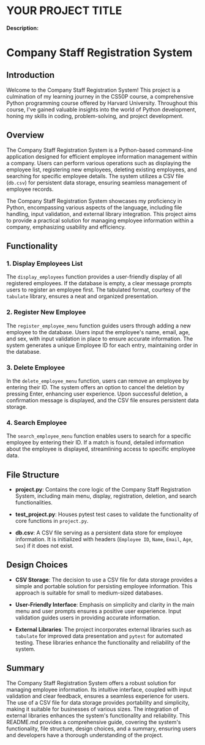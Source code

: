 # YOUR PROJECT TITLE
#### Description:

# Company Staff Registration System

## Introduction

Welcome to the Company Staff Registration System! This project is a culmination of my learning journey in the CS50P course, a comprehensive Python programming course offered by Harvard University. Throughout this course, I've gained valuable insights into the world of Python development, honing my skills in coding, problem-solving, and project development.

## Overview

The Company Staff Registration System is a Python-based command-line application designed for efficient employee information management within a company. Users can perform various operations such as displaying the employee list, registering new employees, deleting existing employees, and searching for specific employee details. The system utilizes a CSV file (`db.csv`) for persistent data storage, ensuring seamless management of employee records.


The Company Staff Registration System showcases my proficiency in Python, encompassing various aspects of the language, including file handling, input validation, and external library integration. This project aims to provide a practical solution for managing employee information within a company, emphasizing usability and efficiency.


## Functionality

### 1. Display Employees List

The `display_employees` function provides a user-friendly display of all registered employees. If the database is empty, a clear message prompts users to register an employee first. The tabulated format, courtesy of the `tabulate` library, ensures a neat and organized presentation.

### 2. Register New Employee

The `register_employee_menu` function guides users through adding a new employee to the database. Users input the employee's name, email, age, and sex, with input validation in place to ensure accurate information. The system generates a unique Employee ID for each entry, maintaining order in the database.

### 3. Delete Employee

In the `delete_employee_menu` function, users can remove an employee by entering their ID. The system offers an option to cancel the deletion by pressing Enter, enhancing user experience. Upon successful deletion, a confirmation message is displayed, and the CSV file ensures persistent data storage.

### 4. Search Employee

The `search_employee_menu` function enables users to search for a specific employee by entering their ID. If a match is found, detailed information about the employee is displayed, streamlining access to specific employee data.

## File Structure

- **project.py**: Contains the core logic of the Company Staff Registration System, including main menu, display, registration, deletion, and search functionalities.

- **test_project.py**: Houses pytest test cases to validate the functionality of core functions in `project.py`.

- **db.csv**: A CSV file serving as a persistent data store for employee information. It is initialized with headers (`Employee ID`, `Name`, `Email`, `Age`, `Sex`) if it does not exist.

## Design Choices

- **CSV Storage**: The decision to use a CSV file for data storage provides a simple and portable solution for persisting employee information. This approach is suitable for small to medium-sized databases.

- **User-Friendly Interface**: Emphasis on simplicity and clarity in the main menu and user prompts ensures a positive user experience. Input validation guides users in providing accurate information.

- **External Libraries**: The project incorporates external libraries such as `tabulate` for improved data presentation and `pytest` for automated testing. These libraries enhance the functionality and reliability of the system.

## Summary

The Company Staff Registration System offers a robust solution for managing employee information. Its intuitive interface, coupled with input validation and clear feedback, ensures a seamless experience for users. The use of a CSV file for data storage provides portability and simplicity, making it suitable for businesses of various sizes. The integration of external libraries enhances the system's functionality and reliability. This README.md provides a comprehensive guide, covering the system's functionality, file structure, design choices, and a summary, ensuring users and developers have a thorough understanding of the project.
